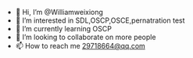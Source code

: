 - 👋 Hi, I’m @Williamweixiong
- 👀 I’m interested in SDL,OSCP,OSCE,pernatration test
- 🌱 I’m currently learning OSCP
- 💞️ I’m looking to collaborate on more people
- 📫 How to reach me 29718664@qq.com

<!---
Williamweixiong/Williamweixiong is a ✨ special ✨ repository because its `README.md` (this file) appears on your GitHub profile.
You can click the Preview link to take a look at your changes.
--->
